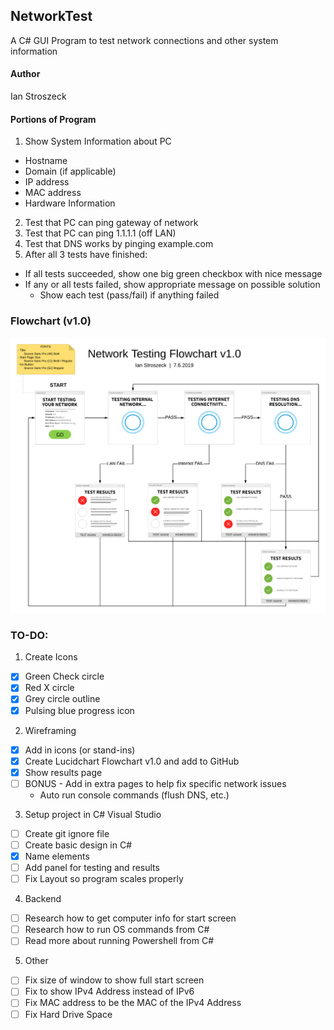 ## NetworkTest
A C# GUI Program to test network connections and other system information
#### Author
Ian Stroszeck
#### Portions of Program
1. Show System Information about PC
  - Hostname
  - Domain (if applicable)
  - IP address
  - MAC address
  - Hardware Information
2. Test that PC can ping gateway of network
3. Test that PC can ping 1.1.1.1 (off LAN)
4. Test that DNS works by pinging example.com
5. After all 3 tests have finished:
  - If all tests succeeded, show one big green checkbox with nice message
  - If any or all tests failed, show appropriate message on possible solution
    - Show each test (pass/fail) if anything failed
### Flowchart (v1.0)

![Flowchartv1.0](https://github.com/catmeum/NetworkTest/blob/master/Panes_for_wireframe/Network_Testing_Flowchart_v1.0.png)
### TO-DO:
1. Create Icons
  - [x] Green Check circle
  - [x] Red X circle
  - [x] Grey circle outline
  - [x] Pulsing blue progress icon
2. Wireframing
  - [x] Add in icons (or stand-ins)
  - [x] Create Lucidchart Flowchart v1.0 and add to GitHub
  - [x] Show results page
  - [ ] BONUS - Add in extra pages to help fix specific network issues
  	- Auto run console commands (flush DNS, etc.)
3. Setup project in C# Visual Studio
  - [ ] Create git ignore file
  - [ ] Create basic design in C#
  - [x] Name elements
  - [ ] Add panel for testing and results
  - [ ] Fix Layout so program scales properly  
4. Backend 
  - [ ] Research how to get computer info for start screen
  - [ ] Research how to run OS commands from C#
  - [ ] Read more about running Powershell from C#
5. Other
  - [ ] Fix size of window to show full start screen
  - [ ] Fix to show IPv4 Address instead of IPv6
  - [ ] Fix MAC address to be the MAC of the IPv4 Address
  - [ ] Fix Hard Drive Space
